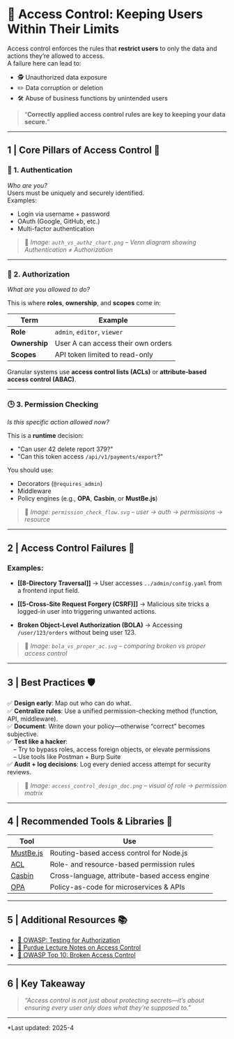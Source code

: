 # 🛂 Access Control: Keeping Users Within Their Limits

Access control enforces the rules that **restrict users** to only the data and actions they’re allowed to access.  
A failure here can lead to:

- 🕵️ Unauthorized data exposure  
- ✏️ Data corruption or deletion  
- 🛠️ Abuse of business functions by unintended users  

> “**Correctly applied access control rules are key to keeping your data secure.**”

---

## 1 | Core Pillars of Access Control 🎯

### 🔑 1. Authentication
*Who are you?*  
Users must be uniquely and securely identified.  
Examples:
- Login via username + password
- OAuth (Google, GitHub, etc.)
- Multi-factor authentication

> 📌 *Image: `auth_vs_authz_chart.png` – Venn diagram showing Authentication ≠ Authorization*

---

### 🧾 2. Authorization
*What are you allowed to do?*

This is where **roles**, **ownership**, and **scopes** come in:

| Term        | Example                             |
|-------------|-------------------------------------|
| **Role**    | `admin`, `editor`, `viewer`         |
| **Ownership** | User A can access their own orders |
| **Scopes**  | API token limited to read-only      |

Granular systems use **access control lists (ACLs)** or **attribute-based access control (ABAC)**.

---

### 🕒 3. Permission Checking
*Is this specific action allowed now?*

This is a **runtime** decision:

- "Can user 42 delete report 379?"
- "Can this token access `/api/v1/payments/export`?"

You should use:
- Decorators (`@requires_admin`)
- Middleware
- Policy engines (e.g., **OPA**, **Casbin**, or **MustBe.js**)

> 📌 *Image: `permission_check_flow.svg` – user → auth → permissions → resource*

---

## 2 | Access Control Failures 🚫

### Examples:

- **[[8-Directory Traversal]]**
  → User accesses `../admin/config.yaml` from a frontend input field.

- **[[5-Cross-Site Request Forgery (CSRF)]]**
  → Malicious site tricks a logged-in user into triggering unwanted actions.

- **Broken Object-Level Authorization (BOLA)**
  → Accessing `/user/123/orders` without being user 123.

> 📌 *Image: `bola_vs_proper_ac.svg` – comparing broken vs proper access control*

---

## 3 | Best Practices 🛡️

✅ **Design early**: Map out who can do what.  
✅ **Centralize rules**: Use a unified permission-checking method (function, API, middleware).  
✅ **Document**: Write down your policy—otherwise “correct” becomes subjective.  
✅ **Test like a hacker**:  
 – Try to bypass roles, access foreign objects, or elevate permissions  
 – Use tools like Postman + Burp Suite  
✅ **Audit + log decisions**: Log every denied access attempt for security reviews.

> 📌 *Image: `access_control_design_doc.png` – visual of role → permission matrix*

---

## 4 | Recommended Tools & Libraries 🧰

| Tool | Use |
|------|-----|
| [MustBe.js](https://github.com/derickbailey/mustbe) | Routing-based access control for Node.js |
| [ACL](https://www.npmjs.com/package/acl) | Role- and resource-based permission rules |
| [Casbin](https://casbin.org/) | Cross-language, attribute-based access engine |
| [OPA](https://www.openpolicyagent.org/) | Policy-as-code for microservices & APIs |

---

## 5 | Additional Resources 📚

- [🔗 OWASP: Testing for Authorization](https://wiki.owasp.org/index.php/Testing_for_Authorization)
- [🔗 Purdue Lecture Notes on Access Control](https://www.cs.purdue.edu/homes/ninghui/courses/426_Fall10/handouts/426_Fall10_lect09.pdf)
- [🔗 OWASP Top 10: Broken Access Control](https://owasp.org/Top10/A01_2021-Broken_Access_Control/)

---

## 6 | Key Takeaway

> *“Access control is not just about protecting secrets—it’s about ensuring every user only does what they’re supposed to.”*

---

*Last updated: 2025-4
